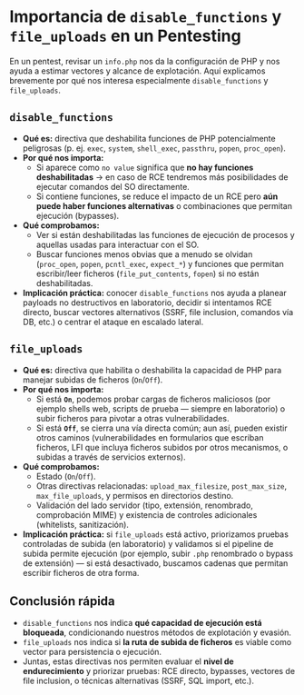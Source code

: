 # Importancia de `disable_functions` y `file_uploads` en un Pentesting

En un pentest, revisar un `info.php` nos da la configuración de PHP y nos ayuda a estimar vectores y alcance de explotación. Aquí explicamos brevemente por qué nos interesa especialmente `disable_functions` y `file_uploads`.

## `disable_functions`
- **Qué es:** directiva que deshabilita funciones de PHP potencialmente peligrosas (p. ej. `exec`, `system`, `shell_exec`, `passthru`, `popen`, `proc_open`).
- **Por qué nos importa:**  
  - Si aparece como `no value` significa que **no hay funciones deshabilitadas** → en caso de RCE tendremos más posibilidades de ejecutar comandos del SO directamente.  
  - Si contiene funciones, se reduce el impacto de un RCE pero **aún puede haber funciones alternativas** o combinaciones que permitan ejecución (bypasses).
- **Qué comprobamos:**  
  - Ver si están deshabilitadas las funciones de ejecución de procesos y aquellas usadas para interactuar con el SO.  
  - Buscar funciones menos obvias que a menudo se olvidan (`proc_open`, `popen`, `pcntl_exec`, `expect_*`) y funciones que permitan escribir/leer ficheros (`file_put_contents`, `fopen`) si no están deshabilitadas.
- **Implicación práctica:** conocer `disable_functions` nos ayuda a planear payloads no destructivos en laboratorio, decidir si intentamos RCE directo, buscar vectores alternativos (SSRF, file inclusion, comandos vía DB, etc.) o centrar el ataque en escalado lateral.

## `file_uploads`
- **Qué es:** directiva que habilita o deshabilita la capacidad de PHP para manejar subidas de ficheros (`On`/`Off`).
- **Por qué nos importa:**  
  - Si está **`On`**, podemos probar cargas de ficheros maliciosos (por ejemplo shells web, scripts de prueba — siempre en laboratorio) o subir ficheros para pivotar a otras vulnerabilidades.  
  - Si está **`Off`**, se cierra una vía directa común; aun así, pueden existir otros caminos (vulnerabilidades en formularios que escriban ficheros, LFI que incluya ficheros subidos por otros mecanismos, o subidas a través de servicios externos).
- **Qué comprobamos:**  
  - Estado (`On`/`Off`).  
  - Otras directivas relacionadas: `upload_max_filesize`, `post_max_size`, `max_file_uploads`, y permisos en directorios destino.  
  - Validación del lado servidor (tipo, extensión, renombrado, comprobación MIME) y existencia de controles adicionales (whitelists, sanitización).
- **Implicación práctica:** si `file_uploads` está activo, priorizamos pruebas controladas de subida (en laboratorio) y validamos si el pipeline de subida permite ejecución (por ejemplo, subir `.php` renombrado o bypass de extensión) — si está desactivado, buscamos cadenas que permitan escribir ficheros de otra forma.

## Conclusión rápida
- `disable_functions` nos indica **qué capacidad de ejecución está bloqueada**, condicionando nuestros métodos de explotación y evasión.  
- `file_uploads` nos indica si **la ruta de subida de ficheros** es viable como vector para persistencia o ejecución.  
- Juntas, estas directivas nos permiten evaluar el **nivel de endurecimiento** y priorizar pruebas: RCE directo, bypasses, vectores de file inclusion, o técnicas alternativas (SSRF, SQL import, etc.).
